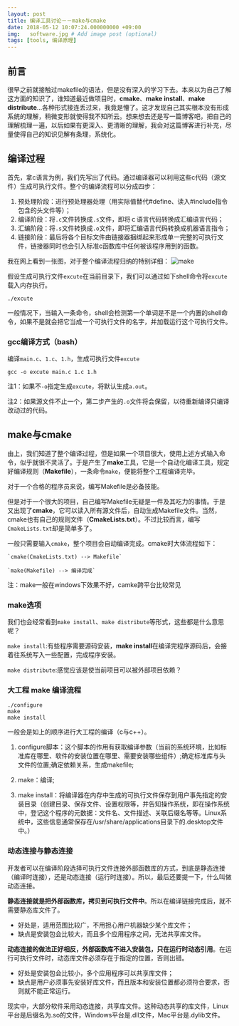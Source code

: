 ```yaml
---
layout: post
title: 编译工具讨论－－make与cmake
date: 2018-05-12 10:07:24.000000000 +09:00
img:   software.jpg # Add image post (optional)
tags: [tools, 编译原理]
---
```


## 前言

很早之前就接触过makefile的语法，但是没有深入的学习下去。本来以为自己了解这方面的知识了，谁知道最近做项目时，**cmake**、**make install**、**make distribute**...各种形式接连丢过来，我竟是懵了。这才发现自己其实根本没有形成系统的理解，稍微变形就使得我不知所云。想来想去还是写一篇博客吧，把自己的理解梳理一遍，以后如果有更深入、更清晰的理解，我会对这篇博客进行补充，尽量使得自己的知识见解有条理，系统化。

## 编译过程

首先，拿c语言为例，我们先写出了代码。通过编译器可以利用这些c代码（源文件）生成可执行文件。整个的编译流程可以分成四步：

1. 预处理阶段：进行预处理器处理（用实际值替代#define、读入#include指令包含的头文件等）；
2. 编译阶段：将`.c`文件转换成`.s`文件，即将ｃ语言代码转换成汇编语言代码；
3. 汇编阶段：将`.s`文件转换成`.o`文件，即将汇编语言代码转换成机器语言指令；
3. 链接阶段：最后将各个目标文件由链接器捆绑起来形成单一完整的可执行文件，链接器同时也会引入标准c函数库中任何被该程序用到的函数。

我在网上看到一张图，对于整个编译流程归纳的特别详细：
![make]({{site.baseurl}}/assets/img/make/make.png)

假设生成可执行文件`excute`在当前目录下，我们可以通过如下shell命令将`excute`载入内存执行。

	./excute

一般情况下，当输入一条命令，shell会检测第一个单词是不是一个内置的shell命令，如果不是就会把它当成一个可执行文件的名字，并加载运行这个可执行文件。

### gcc编译方式（bash）
编译`main.c`、`1.c`、`1.h`，生成可执行文件`excute`

	gcc -o excute main.c 1.c 1.h 

注1：如果不`-o`指定生成`excute`，将默认生成`a.out`。

注2：如果源文件不止一个，第二步产生的`.o`文件将会保留，以待重新编译只编译改动过的代码。

## make与cmake

由上，我们知道了整个编译过程，但是如果一个项目很大，使用上述方式输入命令，似乎就很不灵活了。于是产生了**make**工具，它是一个自动化编译工具，规定好编译规则（**Makefile**），一条命令`make`，便能将整个工程编译完毕。

对于一个合格的程序员来说，编写Makefile是必备技能。

但是对于一个很大的项目，自己编写Makefile无疑是一件及其吃力的事情。于是又出现了**cmake**，它可以读入所有源文件后，自动生成Makefile文件。当然，cmake也有自己的规则文件（**CmakeLists.txt**）。不过比较而言，编写`CmakeLists.txt`却是简单多了。

一般只需要输入`cmake`，整个项目会自动编译完成。cmake时大体流程如下：

	`cmake(CmakeLists.txt) --> Makefile`

	`make(Makefile) --> 编译完成`

注：make一般在windows下效果不好，camke跨平台比较常见

### make选项

我们也会经常看到`make install`、`make distribute`等形式，这些都是什么意思呢？

`make install`:有些程序需要源码安装，**make install**在编译完程序源码后，会接着往系统写入一些配置，完成程序安装。

`make distribute`:感觉应该是使当前项目可以被外部项目依赖？

### 大工程 make 编译流程

	./configure
	make
	make install

一般会是如上的顺序进行大工程的编译（c与c++）。

1. configure脚本：这个脚本的作用有获取编译参数（当前的系统环境，比如标准库在哪里、软件的安装位置在哪里、需要安装哪些组件）;确定标准库与头文件的位置;确定依赖关系，生成makefile;

2. make：编译;

3. make install：将编译器在内存中生成的可执行文件保存到用户事先指定的安装目录（创建目录、保存文件、设置权限等，并告知操作系统，即在操作系统中，登记这个程序的元数据：文件名、文件描述、关联后缀名等等。Linux系统中，这些信息通常保存在/usr/share/applications目录下的.desktop文件中。）

### 动态连接与静态连接
开发者可以在编译阶段选择可执行文件连接外部函数库的方式，到底是静态连接（编译时连接），还是动态连接（运行时连接）。所以，最后还要提一下，什么叫做动态连接。

**静态连接就是把外部函数库，拷贝到可执行文件中**。所以在编译链接完成后，就不需要静态库文件了。
- 好处是，适用范围比较广，不用担心用户机器缺少某个库文件；
- 缺点是安装包会比较大，而且多个应用程序之间，无法共享库文件。

**动态连接的做法正好相反，外部函数库不进入安装包，只在运行时动态引用**。在运行可执行文件时，动态库文件必须存在于指定的位置，否则出错。
- 好处是安装包会比较小，多个应用程序可以共享库文件；
- 缺点是用户必须事先安装好库文件，而且版本和安装位置都必须符合要求，否则就不能正常运行。

现实中，大部分软件采用动态连接，共享库文件。这种动态共享的库文件，Linux平台是后缀名为.so的文件，Windows平台是.dll文件，Mac平台是.dylib文件。

